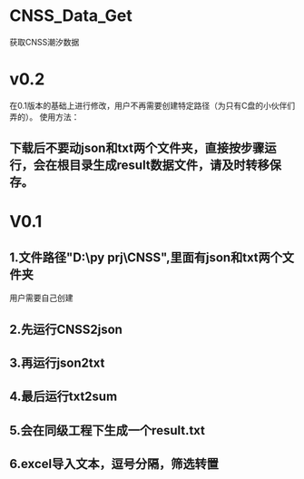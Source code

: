 # CNSS_Data_Get
获取CNSS潮汐数据
# v0.2
在0.1版本的基础上进行修改，用户不再需要创建特定路径（为只有C盘的小伙伴们弄的）。
使用方法：
## 下载后不要动json和txt两个文件夹，直接按步骤运行，会在根目录生成result数据文件，请及时转移保存。
# V0.1
## 1.文件路径"D:\py prj\CNSS",里面有json和txt两个文件夹
用户需要自己创建
## 2.先运行CNSS2json
## 3.再运行json2txt
## 4.最后运行txt2sum
## 5.会在同级工程下生成一个result.txt
## 6.excel导入文本，逗号分隔，筛选转置
